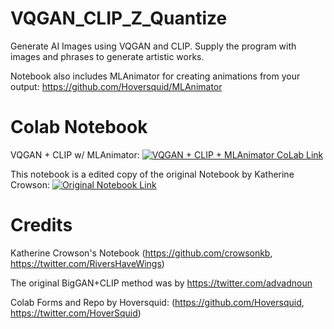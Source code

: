 # VQGAN_CLIP_Z_Quantize
Generate AI Images using VQGAN and CLIP. Supply the program with images and phrases to generate artistic works.

Notebook also includes MLAnimator for creating animations from your output: https://github.com/Hoversquid/MLAnimator


# Colab Notebook
VQGAN + CLIP w/ MLAnimator: [![VQGAN + CLIP + MLAnimator CoLab Link](https://camo.githubusercontent.com/84f0493939e0c4de4e6dbe113251b4bfb5353e57134ffd9fcab6b8714514d4d1/68747470733a2f2f636f6c61622e72657365617263682e676f6f676c652e636f6d2f6173736574732f636f6c61622d62616467652e737667)](https://colab.research.google.com/drive/1Lrdyh3v43sUDgnxjZmomqlTGoDeqMg16?usp=sharing)

This notebook is a edited copy of the original Notebook by Katherine Crowson: [![Original Notebook Link](https://camo.githubusercontent.com/84f0493939e0c4de4e6dbe113251b4bfb5353e57134ffd9fcab6b8714514d4d1/68747470733a2f2f636f6c61622e72657365617263682e676f6f676c652e636f6d2f6173736574732f636f6c61622d62616467652e737667)](https://colab.research.google.com/drive/1L8oL-vLJXVcRzCFbPwOoMkPKJ8-aYdPN?usp=sharing)


# Credits

Katherine Crowson's Notebook (https://github.com/crowsonkb, https://twitter.com/RiversHaveWings)

The original BigGAN+CLIP method was by https://twitter.com/advadnoun

Colab Forms and Repo by Hoversquid: (https://github.com/Hoversquid, https://twitter.com/HoverSquid)
